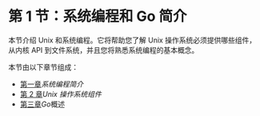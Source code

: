 # 第 1 节：系统编程和 Go 简介

本节介绍 Unix 和系统编程。它将帮助您了解 Unix 操作系统必须提供哪些组件，从内核 API 到文件系统，并且您将熟悉系统编程的基本概念。

本节由以下章节组成：

*   [第一章](01.html)*系统编程简介*
*   [第 2 章](02.html)*Unix 操作系统组件*
*   [第三章](03.html)*Go*概述